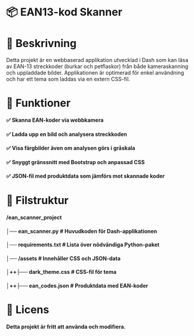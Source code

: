 # 📦 EAN13-kod Skanner
#
# 📝 Beskrivning
Detta projekt är en webbaserad applikation utvecklad i Dash som kan läsa av EAN-13 streckkoder (burkar och petflaskor) från både kameraskanning och uppladdade bilder. Applikationen är optimerad för enkel användning och har ett tema som laddas via en extern CSS-fil.
#
# 🚀 Funktioner
#### ✅ Skanna EAN-koder via webbkamera
#### ✅ Ladda upp en bild och analysera streckkoden
#### ✅ Visa färgbilder även om analysen görs i gråskala
#### ✅ Snyggt gränssnitt med Bootstrap och anpassad CSS
#### ✅ JSON-fil med produktdata som jämförs mot skannade koder
#
# 📁 Filstruktur
#### /ean_scanner_project
#### │── ean_scanner.py        # Huvudkoden för Dash-applikationen
#### │── requirements.txt      # Lista över nödvändiga Python-paket
#### │── /assets               # Innehåller CSS och JSON-data
#### │++├── dark_theme.css    # CSS-fil för tema
#### │++├── ean_codes.json    # Produktdata med EAN-koder
#


# 📜 Licens
#### Detta projekt är fritt att använda och modifiera.

